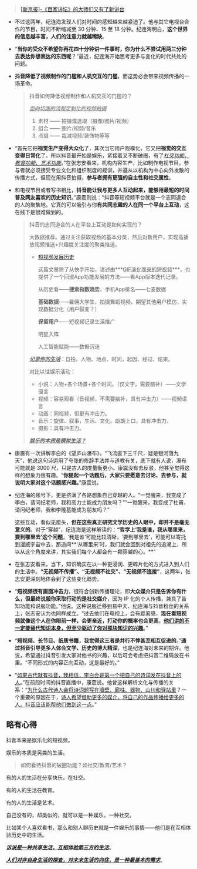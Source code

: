 > [[新京报]-《百家讲坛》的大师们又有了新讲台](https://mp.weixin.qq.com/s/Js5jyvpYb8MWyojXljLasg)

- 不过这两年，纪连海发现人们对时间的感知越来越紧迫了。他与其它电视台合作的节目，时间不断缩减至 30 分钟、15 至 18 分钟。纪连海明白，**这个世界的信息越丰富，人们的注意力就越稀缺**。

- “**当你的受众不希望你再花四十分钟讲一件事时，你为什么不尝试用两三分钟去表达你想表达的东西呢**？”最近，纪连海开始思考更多与变化的时代共处的问题。

- **抖音降低了视频制作的门槛和人机交互的门槛**，而这势必会带来视频传播的一场革命。

  > 抖音如何降低视频制作和人机交互的门槛的？
  >
  > *<u>面向切面的流程定制化的视频拍摄</u>*
  >
  > 1. 素材 —— 拍摄或选取（摄像/图片/视频）
  > 2. 组合 —— 图片/视频/音乐
  > 3. 点缀 —— 裁减视频/装饰物等等

- “首先它把**视觉生产变得大众化**了，其次当它用户规模化，它又把**视觉的交互变得日常化**了。所以抖音最开始是娱乐，紧接着又不断破圈，有了<u>*社交功能、教育功能、艺术功能*</u>。”在张志安看来，机构内容生产，比如制作电视节目，参与者就必须接受专业文化和组织制度的规训，并遵从以机构为中心向外发散的传播方式，但现在用抖音拍摄，**参与者拥有更强的自主性和社交属性**。

- 和电视节目或者写书相比，**抖音能让我与更多人互动起来，能够用最短的时间普及网友喜欢的历史知识**。”康震则说：“抖音等短视频平台就是一个志同道合的人的聚集地。它真的可以吸引与你**有共同志趣的人在同一个平台上互动**，这在线下是很难做到的。

  > 抖音的志同道合的人在平台上互动是如何实现的？
  >
  > 大数据推荐。通过关注获取视频的基本分类，然后对新用户，实现高播放视频推送+兴趣度关注度的聚类推送。
  >
  > - [短视频发展历史](http://www.woshipm.com/evaluating/994454.html)
  >
  >   这篇文章除了从快手开始，讲述由***<u>GIF演化而来的短视频</u>***，也提供了一个回淑App功能发展的方法——看App版本迭代记录。
  >
  >   从历史看——**搜索指数趋势**、手机App排名——七麦数据
  >
  >   **基础数据**——雇佣大学生，拍摄舞蹈视频，期望其他用户模仿，实现数据分化（用户裂变？）
  >
  >   **保留用户**——短视频记录生活推广
  >
  >   明星入阵
  >
  >   人工智能赋能——数据沉迷
  >
  > ***<u>记录你的生活</u>***：自拍，人物、地点、时间，起因、经过、结果。
  >
  > 对比以往娱乐活动：
  >
  > - 小说：人物+各个场景+各个时间。（仅文字，需要脑补）——文学语言
  > - 视频：容易观看（音视频，不需要脑补，具有冲击力）——视频语言
  > - 动画：同视频，但更有冲击力。
  > - 音乐：旋律、叙事，生活、文化。朗朗上口，具有冲击力。
  > - 摄影：具有冲击力。
  >
  > ***<u>娱乐的本质是模拟生活？</u>***

- 康震有一次讲解李白的《望庐山瀑布》，“飞流直下三千尺，疑是银河落九天”，他说这句诗运用了夸张的修辞手法并与道教有关，底下就有人说，瀑布可能就是 3000 尺，只是古人的度量衡更小。康震没有去反驳，他甚至觉得这样的想象力很有趣。“**你提起一个话题后，大家只要愿意去讨论、去参与，就说明大家对这个话题感兴趣。**”康震说。

- 纪连海的账号下，更是挤满了各路想象自己穿越的人。“一觉醒来，我变成了李白，请问纪老师，我和高力士能成为朋友吗？”“一觉醒来，我变成了杜甫，请问纪老师，我和李隆基能成为朋友吗？”

  这些互动，看似无厘头，**但在这些真正研究文学历史的人眼中，却并不是毫无意义的**。对于“穿越”，纪连海是这样解读的：**“哲学上‘我是谁，我从哪里来，要到哪里去’这个问题**，‘我是谁’可能比较清晰，‘要到哪里去’，可能可以寄托到漫威宇宙中去，那追问**‘从哪里来’时，我们就会回到对祖先的追溯上，所以从这个角度来讲，其实我们每个人都会有一颗穿越的心。**”

- 在张志安看来，当下，知识确实在以一种更浸润、更碎片化的方式进入到人们的生活中。**“无视频不传播”、“无视频不社交”、“无视频不连接”**，这两年，张志安更深刻地体会到了这些变化趋势。

- “**短视频很有画面冲击力**，很符合创新传播理论，即**大众媒介只是告诉你有什么，但最终说服你采取行动的是社交媒介**，因为 IP 化的个人传播，兼具了告知功能和说服功能。”他说。这种说服迁移到易中天、纪连海与抖音粉丝的关系上，张志安认为也同样成立。“过去他们在电视上，会有距离感，**现在看短视频就像这个人在你眼前一样，会更亲近，打动你的概率也会更高**。**<u>他们讲的不一定能替代知识本身，但至少驱动了你对那块知识的兴趣</u>**。”

- “**短视频、长节目、纸质书籍，我觉得这三者是并行不悖甚至相互促进的**。”**通过抖音引导更多人体会文学、历史的博大精深**，也是纪连海对未来的期许。他说，希望通过抖音引发大家对他书的兴趣，以后可会考虑把抖音二维码放在书里。“不同形式的内容正向互动，这是最好的。”

- “<u>如果古代就有抖音，我相信，李白会是第一个把自己的诗词发在抖音上的人</u>。”在前段时间的抖音直播中，康震说。他曾这样解析文化与传播的关系：“<u>为什么古代诗人会将诗词题写在墙壁、廊柱、器物、山川和驿站里</u>？一个重要的原因在于，<u>诗人希望借助更多的媒介，将自己的作品传播给更多的人。抖音应该能帮他们做到这一点</u>。”



## 略有心得

抖音本来是娱乐化的短视频。

娱乐的本质是另类的生活。



> 如何看待抖音的破圈功能？如社交/教育/艺术？

有的人的生活在分享快乐，在社交。

有的人的生活在教育。

有的人的生活是艺术。

自己没有的，却类似的，就可以是一种娱乐，一种社交。

比如某个人喜欢看书，那么和别人聊历史就是一件娱乐的事情——他们是在互相体验历史中的生活。



<u>***诉说是一种共享生活，互相体验第三方的生活***</u>。

***<u>人们对非自身生活的探查，对未来生活的向往，是一种最基本的需求</u>***。

